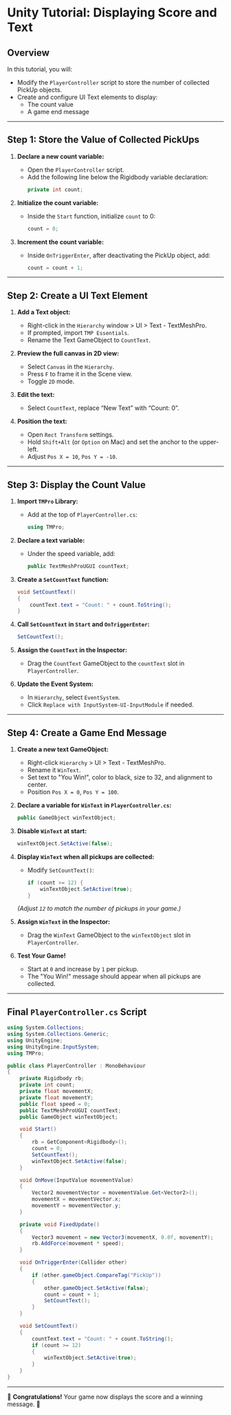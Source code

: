 # Unity Tutorial: Displaying Score and Text

## Overview
In this tutorial, you will:
- Modify the `PlayerController` script to store the number of collected PickUp objects.
- Create and configure UI Text elements to display:
  - The count value
  - A game end message

---
## Step 1: Store the Value of Collected PickUps

1. **Declare a new count variable:**
   - Open the `PlayerController` script.
   - Add the following line below the Rigidbody variable declaration:
     ```csharp
     private int count;
     ```

2. **Initialize the count variable:**
   - Inside the `Start` function, initialize `count` to 0:
     ```csharp
     count = 0;
     ```

3. **Increment the count variable:**
   - Inside `OnTriggerEnter`, after deactivating the PickUp object, add:
     ```csharp
     count = count + 1;
     ```

---
## Step 2: Create a UI Text Element

1. **Add a Text object:**
   - Right-click in the `Hierarchy` window > UI > Text - TextMeshPro.
   - If prompted, import `TMP Essentials`.
   - Rename the Text GameObject to `CountText`.

2. **Preview the full canvas in 2D view:**
   - Select `Canvas` in the `Hierarchy`.
   - Press `F` to frame it in the Scene view.
   - Toggle `2D` mode.

3. **Edit the text:**
   - Select `CountText`, replace “New Text” with “Count: 0”.

4. **Position the text:**
   - Open `Rect Transform` settings.
   - Hold `Shift+Alt` (or `Option` on Mac) and set the anchor to the upper-left.
   - Adjust `Pos X = 10`, `Pos Y = -10`.

---
## Step 3: Display the Count Value

1. **Import `TMPro` Library:**
   - Add at the top of `PlayerController.cs`:
     ```csharp
     using TMPro;
     ```

2. **Declare a text variable:**
   - Under the speed variable, add:
     ```csharp
     public TextMeshProUGUI countText;
     ```

3. **Create a `SetCountText` function:**
   ```csharp
   void SetCountText()
   {
       countText.text = "Count: " + count.ToString();
   }
   ```

4. **Call `SetCountText` in `Start` and `OnTriggerEnter`:**
   ```csharp
   SetCountText();
   ```

5. **Assign the `CountText` in the Inspector:**
   - Drag the `CountText` GameObject to the `countText` slot in `PlayerController`.

6. **Update the Event System:**
   - In `Hierarchy`, select `EventSystem`.
   - Click `Replace with InputSystem-UI-InputModule` if needed.

---
## Step 4: Create a Game End Message

1. **Create a new text GameObject:**
   - Right-click `Hierarchy` > UI > Text - TextMeshPro.
   - Rename it `WinText`.
   - Set text to "You Win!", color to black, size to 32, and alignment to center.
   - Position `Pos X = 0`, `Pos Y = 100`.

2. **Declare a variable for `WinText` in `PlayerController.cs`:**
   ```csharp
   public GameObject winTextObject;
   ```

3. **Disable `WinText` at start:**
   ```csharp
   winTextObject.SetActive(false);
   ```

4. **Display `WinText` when all pickups are collected:**
   - Modify `SetCountText()`:
     ```csharp
     if (count >= 12) {
         winTextObject.SetActive(true);
     }
     ```
   *(Adjust `12` to match the number of pickups in your game.)*

5. **Assign `WinText` in the Inspector:**
   - Drag the `WinText` GameObject to the `winTextObject` slot in `PlayerController`.

6. **Test Your Game!**
   - Start at `0` and increase by `1` per pickup.
   - The "You Win!" message should appear when all pickups are collected.

---
## Final `PlayerController.cs` Script
```csharp
using System.Collections;
using System.Collections.Generic;
using UnityEngine;
using UnityEngine.InputSystem;
using TMPro;

public class PlayerController : MonoBehaviour
{
    private Rigidbody rb;
    private int count;
    private float movementX;
    private float movementY;
    public float speed = 0;
    public TextMeshProUGUI countText;
    public GameObject winTextObject;

    void Start()
    {
        rb = GetComponent<Rigidbody>();
        count = 0;
        SetCountText();
        winTextObject.SetActive(false);
    }

    void OnMove(InputValue movementValue)
    {
        Vector2 movementVector = movementValue.Get<Vector2>();
        movementX = movementVector.x;
        movementY = movementVector.y;
    }

    private void FixedUpdate()
    {
        Vector3 movement = new Vector3(movementX, 0.0f, movementY);
        rb.AddForce(movement * speed);
    }

    void OnTriggerEnter(Collider other)
    {
        if (other.gameObject.CompareTag("PickUp"))
        {
            other.gameObject.SetActive(false);
            count = count + 1;
            SetCountText();
        }
    }

    void SetCountText()
    {
        countText.text = "Count: " + count.ToString();
        if (count >= 12)
        {
            winTextObject.SetActive(true);
        }
    }
}
```
---

🎉 **Congratulations!** Your game now displays the score and a winning message. 🚀

